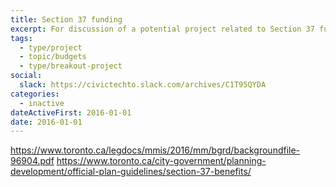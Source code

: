 ```yaml
---
title: Section 37 funding
excerpt: For discussion of a potential project related to Section 37 funding.
tags:
  - type/project
  - topic/budgets
  - type/breakout-project
social:
  slack: https://civictechto.slack.com/archives/C1T95QYDA
categories:
  - inactive
dateActiveFirst: 2016-01-01
date: 2016-01-01
---
```

https://www.toronto.ca/legdocs/mmis/2016/mm/bgrd/backgroundfile-96904.pdf
https://www.toronto.ca/city-government/planning-development/official-plan-guidelines/section-37-benefits/
